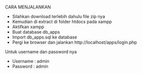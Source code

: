 CARA MENJALANKAN

- Silahkan download terlebih dahulu file zip nya
- Kemudian di extract di folder htdocs pada xampp
- Aktifkan xampp
- Buat database db_apps
- Import db_apps.sql ke database
- Pergi ke browser dan jalankan http://localhost/apps/login.php

Untuk username dan password nya
- Username : admin
- Password : admin
